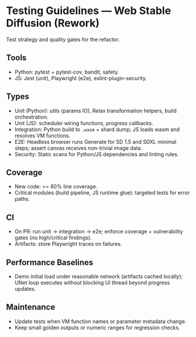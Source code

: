 # Testing Guidelines — Web Stable Diffusion (Rework)

Test strategy and quality gates for the refactor.

## Tools
- Python: pytest + pytest-cov, bandit, safety.
- JS: Jest (unit), Playwright (e2e), eslint-plugin-security.

## Types
- Unit (Python): utils (params IO), Relax transformation helpers, build orchestration.
- Unit (JS): scheduler wiring functions, progress callbacks.
- Integration: Python build to `.wasm` + shard dump; JS loads wasm and resolves VM functions.
- E2E: Headless browser runs Generate for SD 1.5 and SDXL minimal steps; assert canvas receives non-trivial image data.
- Security: Static scans for Python/JS dependencies and linting rules.

## Coverage
- New code: >= 80% line coverage.
- Critical modules (build pipeline, JS runtime glue): targeted tests for error paths.

## CI
- On PR: run unit → integration → e2e; enforce coverage + vulnerability gates (no high/critical findings).
- Artifacts: store Playwright traces on failures.

## Performance Baselines
- Demo initial load under reasonable network (artifacts cached locally); UNet loop executes without blocking UI thread beyond progress updates.

## Maintenance
- Update tests when VM function names or parameter metadata change.
- Keep small golden outputs or numeric ranges for regression checks.
